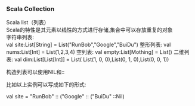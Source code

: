 ### Scala Collection  

Scala  list（列表）   
Scala的特性是其元素以线性的方式进行存储,集合中可以存放重复的对象   
字符串列表:  
val site:List[String] = List("RunBob","Google","BuiDu")
整形列表:
val nums:List[Int] = List(1,2,3,4)
空列表:
val empty:List[Mothing] = List()
二维列表:
val dim:List[List[Int]] = List( List(1, 0, 0),List(0, 1, 0),List(0, 0, 1))

构造列表可以使用NIL和::

比如以上实例可以写成如下的形式: 

val site = "RunBob" :: ("Google" :: ("BuiDu" ::Nil)







































































